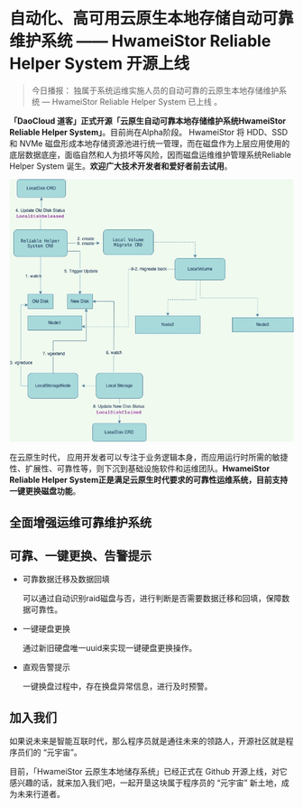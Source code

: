 # 自动化、高可用云原生本地存储自动可靠维护系统 —— HwameiStor Reliable Helper System 开源上线

> 今日播报：
> 独属于系统运维实施人员的自动可靠的云原生本地存储维护系统 — HwameiStor Reliable Helper System 已上线 。

**「DaoCloud  道客」正式开源「云原生自动可靠本地存储维护系统HwameiStor Reliable Helper System」**。目前尚在Alpha阶段。
HwameiStor 将 HDD、SSD 和 NVMe 磁盘形成本地存储资源池进行统一管理，而在磁盘作为上层应用使用的底层数据底座，面临自然和人为损坏等风险，因而磁盘运维维护管理系统Reliable Helper System 诞生。**欢迎广大技术开发者和爱好者前去试用**。

![系统架构](design/HwameiStor-replace-disk-arch.jpg)

在云原生时代， 应用开发者可以专注于业务逻辑本身，而应用运行时所需的敏捷性、扩展性、可靠性等，则下沉到基础设施软件和运维团队。**HwameiStor Reliable Helper System正是满足云原生时代要求的可靠性运维系统，目前支持一键更换磁盘功能**。

## 全面增强运维可靠维护系统

## 可靠、一键更换、告警提示

- 可靠数据迁移及数据回填

  可以通过自动识别raid磁盘与否，进行判断是否需要数据迁移和回填，保障数据可靠性。

- 一键硬盘更换

  通过新旧硬盘唯一uuid来实现一键硬盘更换操作。

- 直观告警提示

  一键换盘过程中，存在换盘异常信息，进行及时预警。

## 加入我们

如果说未来是智能互联时代，那么程序员就是通往未来的领路人，开源社区就是程序员们的 “元宇宙”。

目前，「HwameiStor 云原生本地储存系统」已经正式在 Github 开源上线，对它感兴趣的话，就来加入我们吧，一起开垦这块属于程序员的 “元宇宙” 新土地，成为未来行道者。

